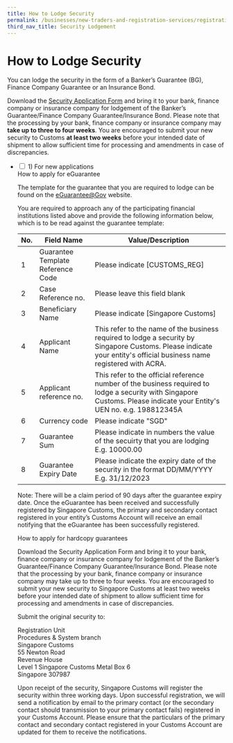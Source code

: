 ```yaml
---
title: How to Lodge Security
permalink: /businesses/new-traders-and-registration-services/registration-services/security-lodgement/how-to-lodge-security/
third_nav_title: Security Lodgement
---
```

# How to Lodge Security 

You can lodge the security in the form of a Banker’s Guarantee (BG), Finance Company Guarantee or an Insurance Bond.

Download the [Security Application Form](/eservices/customs-forms-and-service-links) and bring it to your bank, finance company or insurance company for lodgement of the Banker’s Guarantee/Finance Company Guarantee/Insurance Bond. Please note that the processing by your bank, finance company or insurance company may **take up to three to four weeks**. You are encouraged to submit your new security to Customs **at least two weeks** before your intended date of shipment to allow sufficient time for processing and amendments in case of discrepancies.

<ul class="jekyllcodex_accordion">
	<li>                                                                 
			<input id="accordion9" type="checkbox">
			<label for="accordion9">1) For new applications</label>
			<div>
How to apply for eGuarantee
				
<p>The template for the guarantee that you are required to lodge can be found on the <a href="http://www.eguarantee.gov.sg/" target="new">eGuarantee@Gov</a> website.</p>
<p>You are required to approach any of the participating financial institutions listed above and provide the following information below, which is to be read against the guarantee template:</p>

| No.  | Field Name | Value/Description |
| -- | -- | -- |
| 1 | Guarantee Template Reference Code | Please indicate [CUSTOMS_REG] <br>
| 2 | Case Reference no. | Please leave this field blank |<br>
| 3 | Beneficiary Name | Please indicate [Singapore Customs] |<br>
| 4 | Applicant Name | This refer to the name of the business required to lodge a security by Singapore Customs. Please indicate your entity's official business name registered with ACRA. |<br>
| 5 | Applicant reference no. | This refer to the official reference number of the business required to lodge a security with Singapore Customs. Please indicate your Entity's UEN no. e.g. 198812345A |<br>
| 6 | Currency code | Please indicate "SGD" |<br>
| 7 | Guarantee Sum | Please indicate in numbers the value of the secuirty that you are lodging E.g. 10000.00 |<br>
| 8 | Guarantee Expiry Date | Please indicate the expiry date of the security in the format DD/MM/YYYY E.g. 31/12/2023 |<br>
			
<p>Note: There will be a claim period of 90 days after the guarantee expiry date. 
Once the eGuarantee has been received and successfully registered by Singapore Customs, the primary and secondary contact registered in your entity’s Customs Account will receive an email notifying that the eGuarantee has been successfully registered.</p>
<p>How to apply for hardcopy guarantees</p>
				
<p> Download the Security Application Form and bring it to your bank, finance company or insurance company for lodgement of the Banker’s Guarantee/Finance Company Guarantee/Insurance Bond. Please note that the processing by your bank, finance company or insurance company may take up to three to four weeks. You are encouraged to submit your new security to Singapore Customs at least two weeks before your intended date of shipment to allow sufficient time for processing and amendments in case of discrepancies.</pr>
		<p>Submit the original security to:<br>
		<p> Registration Unit<br>
		Procedures & System branch <br>
		Singapore Customs<br>
		55 Newton Road <br>
		Revenue House <br>
		Level 1 Singapore Customs Metal Box 6<br>
		Singapore 307987</p>
<p> Upon receipt of the security, Singapore Customs will register the security within three working days. Upon successful registration, we will send a notification by email to the primary contact (or the secondary contact should transmission to your primary contact fails) registered in your Customs Account. Please ensure that the particulars of the primary contact and secondary contact registered in your Customs Account are updated for them to receive the notifications.</p>
		</div>
		</li>